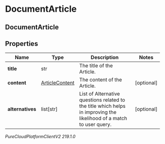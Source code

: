 # DocumentArticle

## DocumentArticle

## Properties

|Name | Type | Description | Notes|
|------------ | ------------- | ------------- | -------------|
| **title** | str | The title of the Article. | |
| **content** | [ArticleContent](ArticleContent) | The content of the Article. | [optional] |
| **alternatives** | list[str] | List of Alternative questions related to the title which helps in improving the likelihood of a match to user query. | [optional] |



_PureCloudPlatformClientV2 219.1.0_
